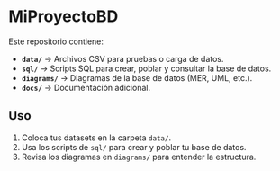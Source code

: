 # MiProyectoBD

Este repositorio contiene:
- **`data/`** → Archivos CSV para pruebas o carga de datos.
- **`sql/`** → Scripts SQL para crear, poblar y consultar la base de datos.
- **`diagrams/`** → Diagramas de la base de datos (MER, UML, etc.).
- **`docs/`** → Documentación adicional.

## Uso
1. Coloca tus datasets en la carpeta `data/`.
2. Usa los scripts de `sql/` para crear y poblar tu base de datos.
3. Revisa los diagramas en `diagrams/` para entender la estructura.
